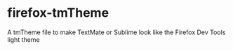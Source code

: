 firefox-tmTheme
===============

A tmTheme file to make TextMate or Sublime look like the Firefox Dev Tools light theme
